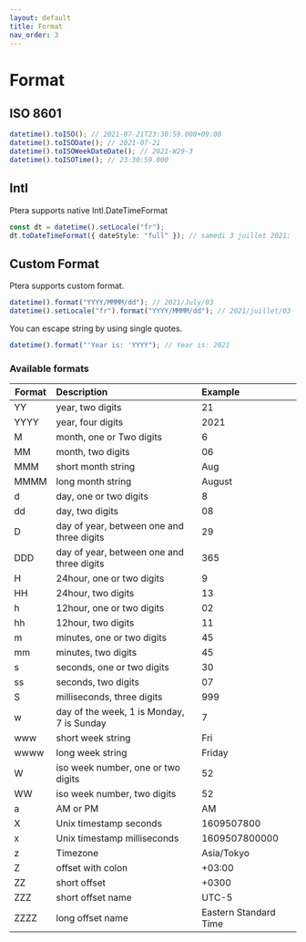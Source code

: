 ```yaml
---
layout: default
title: Format
nav_order: 3
---
```


# Format

## ISO 8601

```typescript
datetime().toISO(); // 2021-07-21T23:30:59.000+09:00
datetime().toISODate(); // 2021-07-21
datetime().toISOWeekDateDate(); // 2021-W29-3
datetime().toISOTime(); // 23:30:59.000
```

## Intl

Ptera supports native Intl.DateTimeFormat

```typescript
const dt = datetime().setLocale("fr");
dt.toDateTimeFormat({ dateStyle: "full" }); // samedi 3 juillet 2021;
```

## Custom Format

Ptera supports custom format.

```typescript
datetime().format("YYYY/MMMM/dd"); // 2021/July/03
datetime().setLocale("fr").format("YYYY/MMMM/dd"); // 2021/juillet/03
```

You can escape string by using single quotes.

```typescript
datetime().format("'Year is: 'YYYY"); // Year is: 2021
```

### Available formats

| Format | Description                               | Example               |
| ------ | :---------------------------------------- | :-------------------- |
| YY     | year, two digits                          | 21                    |
| YYYY   | year, four digits                         | 2021                  |
| M      | month, one or Two digits                  | 6                     |
| MM     | month, two digits                         | 06                    |
| MMM    | short month string                        | Aug                   |
| MMMM   | long month string                         | August                |
| d      | day, one or two digits                    | 8                     |
| dd     | day, two digits                           | 08                    |
| D      | day of year, between one and three digits | 29                    |
| DDD    | day of year, between one and three digits | 365                   |
| H      | 24hour, one or two digits                 | 9                     |
| HH     | 24hour, two digits                        | 13                    |
| h      | 12hour, one or two digits                 | 02                    |
| hh     | 12hour, two digits                        | 11                    |
| m      | minutes, one or two digits                | 45                    |
| mm     | minutes, two digits                       | 45                    |
| s      | seconds, one or two digits                | 30                    |
| ss     | seconds, two digits                       | 07                    |
| S      | milliseconds, three digits                | 999                   |
| w      | day of the week, 1 is Monday, 7 is Sunday | 7                     |
| www    | short week string                         | Fri                   |
| wwww   | long week string                          | Friday                |
| W      | iso week number, one or two digits        | 52                    |
| WW     | iso week number, two digits               | 52                    |
| a      | AM or PM                                  | AM                    |
| X      | Unix timestamp seconds                    | 1609507800            |
| x      | Unix timestamp milliseconds               | 1609507800000         |
| z      | Timezone                                  | Asia/Tokyo            |
| Z      | offset with colon                         | +03:00                |
| ZZ     | short offset                              | +0300                 |
| ZZZ    | short offset name                         | UTC-5                 |
| ZZZZ   | long offset name                          | Eastern Standard Time |
